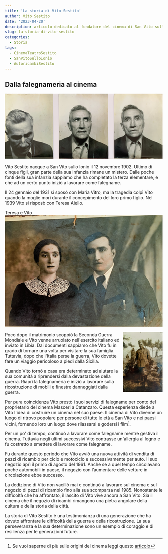 ```yaml
---
title: 'La storia di Vito Sestito'
author: Vito Sestito
date: '2023-04-20'
description: articolo dedicato al fondatore del cinema di San Vito sullo Ionio
slug: la-storia-di-vito-sestito
categories:
  - Storia
tags:
  - CinemaTeatroSestito
  - SanVitoSulloIonio
  - AutoricambiSestito
---
```

## Dalla falegnameria al cinema
![foto fatte per la patente](images/vito_sestito_patent_pictures.JPG)

Vito Sestito nacque a San Vito sullo Ionio il 12 novembre 1902. Ultimo di cinque figli, gran parte della sua infanzia rimane un mistero. Dalle poche fonti della sua infanzia sappiamo che ha completato la terza elementare, e che ad un certo punto iniziò a lavorare come falegname.

Il 24 gennaio del 1931 si sposò con Maria Vitro, ma la tragedia colpì Vito quando la moglie morì durante il concepimento del loro primo figlio. Nel 1939 Vito si risposò con Teresa Aiello.

Teresa e Vito
![](images/teresa_aiello_vito_sestito-min.jpg)

<img src="images/vito_sestito_libia-min.jpg" alt="" style="max-width:25%;min-width:25%;float: right;"/>

Poco dopo il matrimonio scoppiò la Seconda Guerra Mondiale e Vito venne arruolato nell'esercito italiano ed inviato in Libia. Dai documenti sappiamo che Vito fu in grado di tornare una volta per visitare la sua famiglia. Tuttavia, dopo che l'Italia perse la guerra, Vito dovette fare un viaggio pericoloso a piedi dalla Sicilia.

Quando Vito tornò a casa era determinato ad aiutare la sua comunità a riprendersi dalla devastazione della guerra. Riaprì la falegnameria e iniziò a lavorare sulla ricostruzione di mobili e finestre danneggiati dalla guerra.

Per pura coincidenza Vito prestò i suoi servizi di falegname per conto del proprietario del cinema Masceri a Catanzaro. Questa esperienza diede a Vito l'idea di costruire un cinema nel suo paese. Il cinema di Vito divenne un luogo di ritrovo popolare per persone di tutte le età a San Vito e nei paesi vicini, fornendo loro un luogo dove rilassarsi e godersi i film[^1].

Per un po' di tempo, continuò a lavorare come falegname mentre gestiva il cinema. Tuttavia negli ultimi successivi Vito contrasse un'allergia al legno e fu costretto a smettere di lavorare come falegname.

Fu durante questo periodo che Vito avviò una nuova attività di vendita di pezzi di ricambio per ciclo e motociclo e successivamente per auto. Il suo negozio aprì il primo di agosto del 1961. Anche se a quel tempo circolavano poche automobili in paese, il negozio con l’aumentare delle vetture in circolazione ebbe successo.

La dedizione di Vito non vacillò mai e continuò a lavorare sul cinema e sul negozio di pezzi di ricambio fino alla sua scomparsa nel 1985. Nonostante le difficoltà che ha affrontato, il lascito di Vito vive ancora a San Vito. Sia il cinema che il negozio di ricambi rimangono una pietra angolare della cultura e della storia della città.

La storia di Vito Sestito è una testimonianza di una generazione che ha dovuto affrontare le difficoltà della guerra e della ricostruzione. La sua perseveranza e la sua determinazione sono un esempio di coraggio e di resilienza per le generazioni future.

[^1]: Se vuoi saperne di più sulle origini del cinema leggi questo [articolo](/2023/04/27/la-nascita-del-cinema-a-san-vito-un-sogno-diventato-realt/)